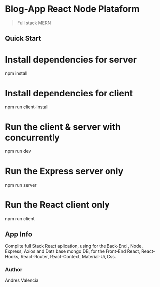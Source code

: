 # Blog-App  React Node Plataform

>  Full stack MERN 

## Quick Start

# Install dependencies for server
npm install

# Install dependencies for client
npm run client-install

# Run the client & server with concurrently
npm run dev

# Run the Express server only
npm run server

# Run the React client only
npm run client

## App Info
Complite full Stack React aplication, using for the Back-End , Node, Express, Axios and Data base mongo DB, for the Front-End 
React, React-Hooks, React-Router, React-Context, Material-Ui, Css. 
### Author

Andres Valencia
